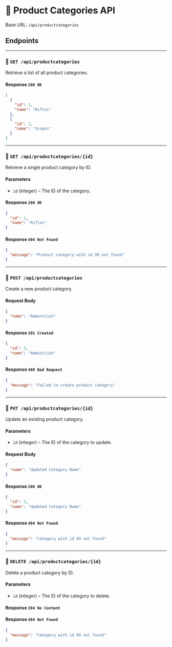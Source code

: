 # 📘 Product Categories API

Base URL: `/api/productcategories`

## Endpoints

---

### 🔹 `GET /api/productcategories`

Retrieve a list of all product categories.

#### Response `200 OK`
```json
[
  {
    "id": 1,
    "name": "Rifles"
  },
  {
    "id": 2,
    "name": "Scopes"
  }
]
```

---

### 🔹 `GET /api/productcategories/{id}`

Retrieve a single product category by ID.

#### Parameters
- `id` (integer) – The ID of the category.

#### Response `200 OK`
```json
{
  "id": 1,
  "name": "Rifles"
}
```

#### Response `404 Not Found`
```json
{
  "message": "Product category with id 99 not found"
}
```

---

### 🔹 `POST /api/productcategories`

Create a new product category.

#### Request Body
```json
{
  "name": "Ammunition"
}
```

#### Response `201 Created`
```json
{
  "id": 3,
  "name": "Ammunition"
}
```

#### Response `400 Bad Request`
```json
{
  "message": "Failed to create product category"
}
```

---

### 🔹 `PUT /api/productcategories/{id}`

Update an existing product category.

#### Parameters
- `id` (integer) – The ID of the category to update.

#### Request Body
```json
{
  "name": "Updated Category Name"
}
```

#### Response `200 OK`
```json
{
  "id": 2,
  "name": "Updated Category Name"
}
```

#### Response `404 Not Found`
```json
{
  "message": "Category with id 99 not found"
}
```

---

### 🔹 `DELETE /api/productcategories/{id}`

Delete a product category by ID.

#### Parameters
- `id` (integer) – The ID of the category to delete.

#### Response `204 No Content`

#### Response `404 Not Found`
```json
{
  "message": "Category with id 99 not found"
}
```